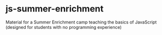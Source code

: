 # js-summer-enrichment
Material for a Summer Enrichment camp teaching the basics of JavaScript (designed for students with no programming experience)
